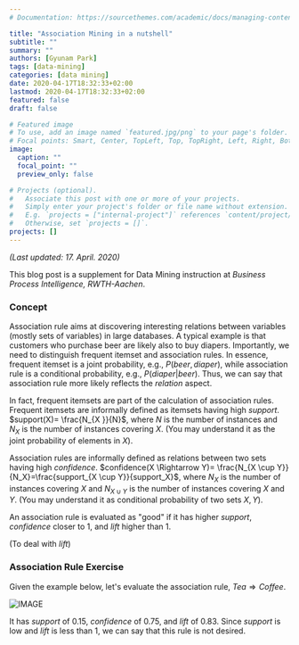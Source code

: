```yaml
---
# Documentation: https://sourcethemes.com/academic/docs/managing-content/

title: "Association Mining in a nutshell"
subtitle: ""
summary: ""
authors: [Gyunam Park]
tags: [data-mining]
categories: [data mining]
date: 2020-04-17T18:32:33+02:00
lastmod: 2020-04-17T18:32:33+02:00
featured: false
draft: false

# Featured image
# To use, add an image named `featured.jpg/png` to your page's folder.
# Focal points: Smart, Center, TopLeft, Top, TopRight, Left, Right, BottomLeft, Bottom, BottomRight.
image:
  caption: ""
  focal_point: ""
  preview_only: false

# Projects (optional).
#   Associate this post with one or more of your projects.
#   Simply enter your project's folder or file name without extension.
#   E.g. `projects = ["internal-project"]` references `content/project/deep-learning/index.md`.
#   Otherwise, set `projects = []`.
projects: []
---
```

*(Last updated: 17. April. 2020)*

This blog post is a supplement for Data Mining instruction at *Business Process Intelligence, RWTH-Aachen*.

### Concept

Association rule aims at discovering interesting relations between variables (mostly sets of variables) in large databases. A typical example is that customers who purchase beer are likely also to buy diapers. Importantly, we need to distinguish frequent itemset and association rules. In essence, frequent itemset is a joint probability, e.g., $P(beer,diaper)$, while association rule is a conditional probability, e.g., $P(diaper|beer)$. Thus, we can say that association rule more likely reflects the _relation_ aspect.

In fact, frequent itemsets are part of the calculation of association rules. Frequent itemsets are informally defined as itemsets having high _support_. $support(X)= \frac{N_{X }}{N}$, where $N$ is the number of instances and $N_X$ is the number of instances covering $X$. (You may understand it as the joint probability of elements in $X$).

Association rules are informally defined as relations between two sets having high _confidence_. $confidence(X \Rightarrow Y)= \frac{N_{X \cup Y}}{N_X}=\frac{support_{X \cup Y}}{support_X}$, where $N_X$ is the number of instances covering $X$ and $N_{X \cup Y}$ is the number of instances covering $X$ and $Y$. (You may understand it as conditional probability of two sets $X,Y$).

An association rule is evaluated as "good" if it has higher _support_, _confidence_ closer to 1, and _lift_ higher than 1.

(To deal with _lift_)

### Association Rule Exercise

Given the example below, let's evaluate the association rule, $Tea \Rightarrow Coffee$.

![IMAGE](quiver-image-url/09E116AED17AB3B544DD8D47E242991B.jpg)

It has _support_ of $0.15$, _confidence_ of $0.75$, and _lift_ of $0.83$. Since _support_ is low and _lift_ is less than $1$, we can say that this rule is not desired.